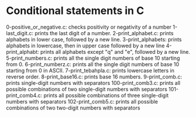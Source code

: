 # Conditional statements in C
0-positive_or_negative.c: checks positivity or negativity of a number
1-last_digit.c: prints the last digit of a number.
2-print_alphabet.c: prints alphabets in lower case, followed by a new line.
3-print_alphabets: prints alphabets in lowercase, then in upper case followed by a new line
4-print_alphabt: prints all alphabets except "q" and "e", followed by a new line.
5-print_numbers.c: prints all the single digit numbers of base 10 starting from 0.
6-print_numberz.c: prints all the single digit numbers of base 10 starting from 0 in ASCII.
7-print_tebahpla.c: prints lowercase letters in reverse order.
8-print_base16.c: prints base 16 numbers.
9-print_comb.c: prints single-digit numbers with separators
100-print_comb3.c: prints all possible combinations of two single-digit numbers with separators
101-print_comb4.c: prints all possible combinations of three single-digit numbers with separators
102-print_comb5.c: prints all possible combinations of two two-digit numbers with separators

